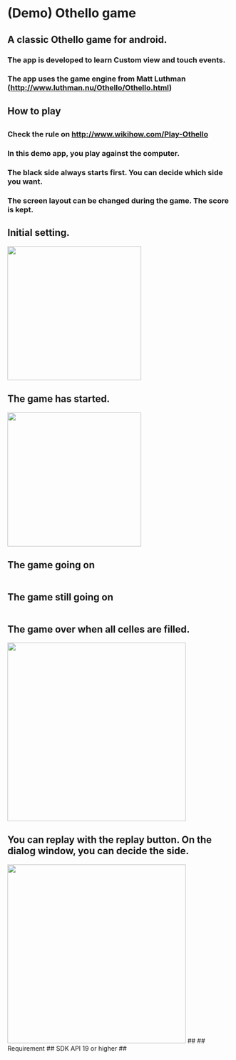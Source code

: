 # (Demo) Othello game
## A classic Othello game for android. 
### The app is developed to learn Custom view and touch events. 
### The app uses the game engine from Matt Luthman (http://www.luthman.nu/Othello/Othello.html)
## 
## How to play
##
### Check the rule on http://www.wikihow.com/Play-Othello

### In this demo app, you play against the computer.
### The black side always starts first. You can decide which side you want.
### The screen layout can be changed during the game. The score is kept. 
##
## Initial setting.

<img src="https://cloud.githubusercontent.com/assets/21304543/22435694/502c9c78-e721-11e6-97db-7ea897b9dc30.png" width="300"/>

##
## The game has started. 

<img src="https://cloud.githubusercontent.com/assets/21304543/22435729/6f97f332-e721-11e6-9420-dc531b08e411.png" width="300"/>

##
## The game going on

<img src="https://cloud.githubusercontent.com/assets/21304543/22435730/6f9c5030-e721-11e6-8663-b2109f8fe43b.png" width="00"/>

##
## The game still going on
<img src="https://cloud.githubusercontent.com/assets/21304543/22435704/5db0cc5c-e721-11e6-8356-c51c1422e3e3.png" width="00"/>

##
## The game over when all celles are filled.

<img src="https://cloud.githubusercontent.com/assets/21304543/22435739/7b730cb4-e721-11e6-9dd9-21f78c53029d.png" width="400"/>

##
## You can replay with the replay button. On the dialog window, you can decide the side. 

<img src="https://cloud.githubusercontent.com/assets/21304543/22435743/81fc62d8-e721-11e6-97dd-6075b7955e76.png" width="400"/>
##
## Requirement
##
SDK API 19 or higher
##




